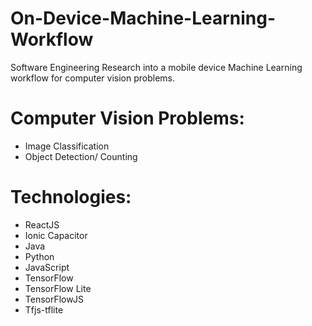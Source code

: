# On-Device-Machine-Learning-Workflow
Software Engineering Research into a mobile device Machine Learning workflow for computer vision problems.

# Computer Vision Problems:
- Image Classification
- Object Detection/ Counting

# Technologies:
- ReactJS
- Ionic Capacitor
- Java
- Python
- JavaScript
- TensorFlow
- TensorFlow Lite
- TensorFlowJS
- Tfjs-tflite
